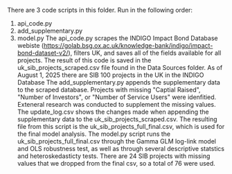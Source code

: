 There are 3 code scripts in this folder. Run in the following order: 
1. api_code.py
2. add_supplementary.py
3. model.py
The api_code.py scrapes the INDIGO Impact Bond Database webiste (https://golab.bsg.ox.ac.uk/knowledge-bank/indigo/impact-bond-dataset-v2/), filters UK, and saves all of the fields available for all projects. The result of this code is saved in the uk_sib_projects_scraped.csv file found in the Data Sources folder. As of August 1, 2025 there are SIB 100 projects in the UK in the INDIGO Database
The add_supplementary.py appends the supplementary data to the scraped database. Projects with missing "Captial Raised", "Number of Investors", or "Number of Service Users" were idenfitied. Exteneral research was conducted to supplement the missing values. The update_log.csv shows the changes made when appending the supplementary data to the uk_sib_projects_scraped.csv. The resulting file from this script is the uk_sib_projects_full_final.csv, which is used for the final model analysis.
The model.py script runs the uk_sib_projects_full_final.csv through the Gamma GLM log-link model and OLS robustness test, as well as through several descriptive statstics and heteroskedasticty tests. There are 24 SIB projects with missing values that we dropped from the final csv, so a total of 76 were used. 
